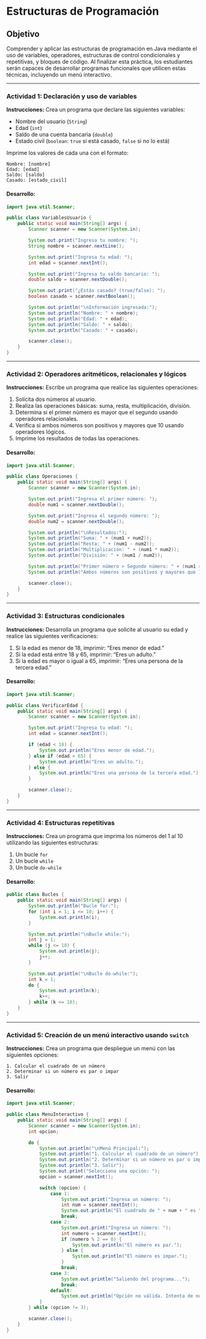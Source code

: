 # Estructuras de Programación

## Objetivo
Comprender y aplicar las estructuras de programación en Java mediante el uso de variables, operadores, estructuras de control condicionales y repetitivas, y bloques de código. Al finalizar esta práctica, los estudiantes serán capaces de desarrollar programas funcionales que utilicen estas técnicas, incluyendo un menú interactivo.

---

### Actividad 1: Declaración y uso de variables

**Instrucciones:**
Crea un programa que declare las siguientes variables:

- Nombre del usuario (`String`)
- Edad (`int`)
- Saldo de una cuenta bancaria (`double`)
- Estado civil (`boolean`: `true` si está casado, `false` si no lo está)

Imprime los valores de cada una con el formato:

```
Nombre: [nombre]
Edad: [edad]
Saldo: [saldo]
Casado: [estado_civil]
```

#### Desarrollo:
```java
import java.util.Scanner;

public class VariablesUsuario {
    public static void main(String[] args) {
        Scanner scanner = new Scanner(System.in);

        System.out.print("Ingresa tu nombre: ");
        String nombre = scanner.nextLine();

        System.out.print("Ingresa tu edad: ");
        int edad = scanner.nextInt();

        System.out.print("Ingresa tu saldo bancario: ");
        double saldo = scanner.nextDouble();

        System.out.print("¿Estás casado? (true/false): ");
        boolean casado = scanner.nextBoolean();

        System.out.println("\nInformación ingresada:");
        System.out.println("Nombre: " + nombre);
        System.out.println("Edad: " + edad);
        System.out.println("Saldo: " + saldo);
        System.out.println("Casado: " + casado);

        scanner.close();
    }
}
```

---

### Actividad 2: Operadores aritméticos, relacionales y lógicos

**Instrucciones:**
Escribe un programa que realice las siguientes operaciones:

1. Solicita dos números al usuario.
2. Realiza las operaciones básicas: suma, resta, multiplicación, división.
3. Determina si el primer número es mayor que el segundo usando operadores relacionales.
4. Verifica si ambos números son positivos y mayores que 10 usando operadores lógicos.
5. Imprime los resultados de todas las operaciones.

#### Desarrollo:
```java
import java.util.Scanner;

public class Operaciones {
    public static void main(String[] args) {
        Scanner scanner = new Scanner(System.in);

        System.out.print("Ingresa el primer número: ");
        double num1 = scanner.nextDouble();

        System.out.print("Ingresa el segundo número: ");
        double num2 = scanner.nextDouble();

        System.out.println("\nResultados:");
        System.out.println("Suma: " + (num1 + num2));
        System.out.println("Resta: " + (num1 - num2));
        System.out.println("Multiplicación: " + (num1 * num2));
        System.out.println("División: " + (num1 / num2));

        System.out.println("Primer número > Segundo número: " + (num1 > num2));
        System.out.println("Ambos números son positivos y mayores que 10: " + (num1 > 10 && num2 > 10));

        scanner.close();
    }
}
```

---

### Actividad 3: Estructuras condicionales

**Instrucciones:**
Desarrolla un programa que solicite al usuario su edad y realice las siguientes verificaciones:

1. Si la edad es menor de 18, imprimir: “Eres menor de edad.”
2. Si la edad está entre 18 y 65, imprimir: “Eres un adulto.”
3. Si la edad es mayor o igual a 65, imprimir: “Eres una persona de la tercera edad.”

#### Desarrollo:
```java
import java.util.Scanner;

public class VerificarEdad {
    public static void main(String[] args) {
        Scanner scanner = new Scanner(System.in);

        System.out.print("Ingresa tu edad: ");
        int edad = scanner.nextInt();

        if (edad < 18) {
            System.out.println("Eres menor de edad.");
        } else if (edad < 65) {
            System.out.println("Eres un adulto.");
        } else {
            System.out.println("Eres una persona de la tercera edad.");
        }

        scanner.close();
    }
}
```

---

### Actividad 4: Estructuras repetitivas

**Instrucciones:**
Crea un programa que imprima los números del 1 al 10 utilizando las siguientes estructuras:

1. Un bucle `for`
2. Un bucle `while`
3. Un bucle `do-while`

#### Desarrollo:
```java
public class Bucles {
    public static void main(String[] args) {
        System.out.println("Bucle for:");
        for (int i = 1; i <= 10; i++) {
            System.out.println(i);
        }

        System.out.println("\nBucle while:");
        int j = 1;
        while (j <= 10) {
            System.out.println(j);
            j++;
        }

        System.out.println("\nBucle do-while:");
        int k = 1;
        do {
            System.out.println(k);
            k++;
        } while (k <= 10);
    }
}
```

---

### Actividad 5: Creación de un menú interactivo usando `switch`

**Instrucciones:**
Crea un programa que despliegue un menú con las siguientes opciones:

```
1. Calcular el cuadrado de un número
2. Determinar si un número es par o impar
3. Salir
```

#### Desarrollo:
```java
import java.util.Scanner;

public class MenuInteractivo {
    public static void main(String[] args) {
        Scanner scanner = new Scanner(System.in);
        int opcion;

        do {
            System.out.println("\nMenú Principal:");
            System.out.println("1. Calcular el cuadrado de un número");
            System.out.println("2. Determinar si un número es par o impar");
            System.out.println("3. Salir");
            System.out.print("Selecciona una opción: ");
            opcion = scanner.nextInt();

            switch (opcion) {
                case 1:
                    System.out.print("Ingresa un número: ");
                    int num = scanner.nextInt();
                    System.out.println("El cuadrado de " + num + " es " + (num * num));
                    break;
                case 2:
                    System.out.print("Ingresa un número: ");
                    int numero = scanner.nextInt();
                    if (numero % 2 == 0) {
                        System.out.println("El número es par.");
                    } else {
                        System.out.println("El número es impar.");
                    }
                    break;
                case 3:
                    System.out.println("Saliendo del programa...");
                    break;
                default:
                    System.out.println("Opción no válida. Intenta de nuevo.");
            }
        } while (opcion != 3);

        scanner.close();
    }
}
```
